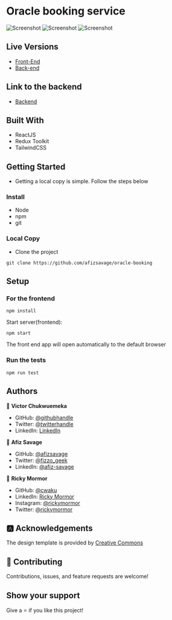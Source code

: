 # Oracle booking service

![Screenshot]()
![Screenshot]()
![Screenshot]()

## Live Versions

- [Front-End]()
- [Back-end](https://gentle-springs-58920.herokuapp.com/)

## Link to the backend

- [Backend](https://github.com/vic778/Oracle-booking-API)

## Built With

- ReactJS
- Redux Toolkit
- TailwindCSS

## Getting Started

- Getting a local copy is simple. Follow the steps below

### Install

- Node
- npm
- git

### Local Copy

- Clone the project

```
git clone https://github.com/afizsavage/oracle-booking
```
## Setup

### For the frontend

```
npm install
```

Start server(frontend):

```
npm start
```

The front end app will open automatically to the default browser

### Run the tests

```
npm run test
```

## Authors

👤 **Victor Chukwuemeka**

- GitHub: [@githubhandle](https://github.com/chukwuemeka1234/)
- Twitter: [@twitterhandle](https://twitter.com/@avc_victor)
- LinkedIn: [LinkedIn](https://www.linkedin.com/in/vic-chukwuemeka/)

👤 **Afiz Savage**

- GitHub: [@afizsavage](https://github.com/afizsavage)
- Twitter: [@fizzo_geek](https://twitter.com/fizzo_geek)
- LinkedIn: [@afiz-savage](https://www.linkedin.com/in/afiz-savage-3b91a21ba/)

👤 **Ricky Mormor**

- GitHub: [@cwaku](https://github.com/cwaku)
- LinkedIn: [Ricky Mormor](www.linkedin.com/in/rickymormor)
- Instagram: [@rickymormor](https://instagram.com/rickymormor)
- Twitter: [@rickymormor](https://twitter.com/rickymormor)

## 🅰️ Acknowledgements

The design template is provided by
[Creative Commons](https://creativecommons.org/)

## 🤝 Contributing

Contributions, issues, and feature requests are welcome!

## Show your support

Give a ⭐️ if you like this project!